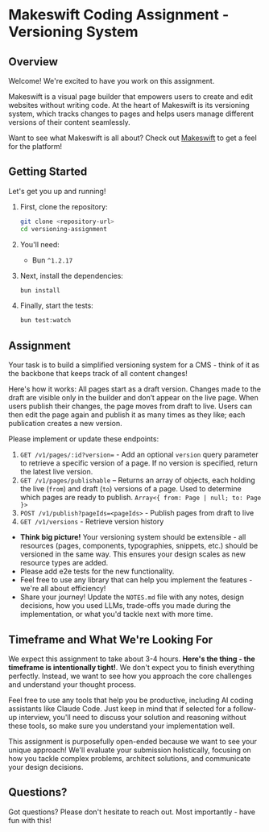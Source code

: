 # Makeswift Coding Assignment - Versioning System

## Overview

Welcome! We're excited to have you work on this assignment.

Makeswift is a visual page builder that empowers users to create and edit websites without writing code. At the heart of Makeswift is its versioning system, which tracks changes to pages and helps users manage different versions of their content seamlessly.

Want to see what Makeswift is all about? Check out [Makeswift](https://makeswift.com/) to get a feel for the platform!

## Getting Started

Let's get you up and running!

1. First, clone the repository:

   ```bash
   git clone <repository-url>
   cd versioning-assignment
   ```

2. You'll need:

   - Bun `^1.2.17`

3. Next, install the dependencies:

   ```bash
   bun install
   ```

4. Finally, start the tests:
   ```bash
   bun test:watch
   ```

## Assignment

Your task is to build a simplified versioning system for a CMS - think of it as the backbone that keeps track of all content changes!

Here's how it works: All pages start as a draft version. Changes made to the draft are visible only in the builder and don’t appear on the live page. When users publish their changes, the page moves from draft to live. Users can then edit the page again and publish it as many times as they like; each publication creates a new version.

Please implement or update these endpoints:

1. `GET /v1/pages/:id?version=` - Add an optional `version` query parameter to retrieve a specific version of a page. If no version is specified, return the latest live version.
2. `GET /v1/pages/publishable` – Returns an array of objects, each holding the live (`from`) and draft (`to`) versions of a page. Used to determine which pages are ready to publish. `Array<{ from: Page | null; to: Page }>`
3. `POST /v1/publish?pageIds=<pageIds>` - Publish pages from draft to live
4. `GET /v1/versions` - Retrieve version history

- **Think big picture!** Your versioning system should be extensible - all resources (pages, components, typographies, snippets, etc.) should be versioned in the same way. This ensures your design scales as new resource types are added.
- Please add e2e tests for the new functionality.
- Feel free to use any library that can help you implement the features - we're all about efficiency!
- Share your journey! Update the `NOTES.md` file with any notes, design decisions, how you used LLMs, trade-offs you made during the implementation, or what you'd tackle next with more time.

## Timeframe and What We're Looking For

We expect this assignment to take about 3-4 hours. **Here's the thing - the timeframe is intentionally tight!**. We don't expect you to finish everything perfectly. Instead, we want to see how you approach the core challenges and understand your thought process.

Feel free to use any tools that help you be productive, including AI coding assistants like Claude Code. Just keep in mind that if selected for a follow-up interview, you'll need to discuss your solution and reasoning without these tools, so make sure you understand your implementation well.

This assignment is purposefully open-ended because we want to see your unique approach! We'll evaluate your submission holistically, focusing on how you tackle complex problems, architect solutions, and communicate your design decisions.

## Questions?

Got questions? Please don't hesitate to reach out. Most importantly - have fun with this!
